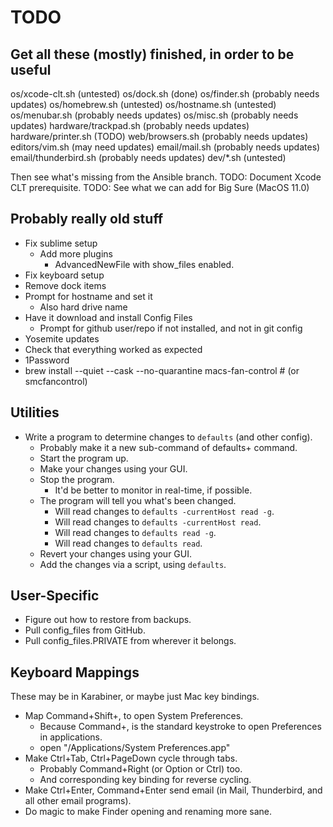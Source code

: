 TODO
====

Get all these (mostly) finished, in order to be useful
------------------------------------------------------

os/xcode-clt.sh         (untested)
os/dock.sh              (done)
os/finder.sh            (probably needs updates)
os/homebrew.sh          (untested)
os/hostname.sh          (untested)
os/menubar.sh           (probably needs updates)
os/misc.sh              (probably needs updates)
hardware/trackpad.sh    (probably needs updates)
hardware/printer.sh     (TODO)
web/browsers.sh         (probably needs updates)
editors/vim.sh          (may need updates)
email/mail.sh           (probably needs updates)
email/thunderbird.sh    (probably needs updates)
dev/*.sh                (untested)

Then see what's missing from the Ansible branch.
TODO: Document Xcode CLT prerequisite.
TODO: See what we can add for Big Sure (MacOS 11.0)

Probably really old stuff
-------------------------
* Fix sublime setup
  * Add more plugins
    * AdvancedNewFile with show_files enabled.
* Fix keyboard setup
* Remove dock items
* Prompt for hostname and set it
  * Also hard drive name
* Have it download and install Config Files
  * Prompt for github user/repo if not installed, and not in git config
* Yosemite updates
* Check that everything worked as expected
* 1Password
* brew install --quiet --cask --no-quarantine macs-fan-control # (or smcfancontrol)


Utilities
---------

- Write a program to determine changes to `defaults` (and other config).
  - Probably make it a new sub-command of defaults+ command.
  - Start the program up.
  - Make your changes using your GUI.
  - Stop the program.
    - It'd be better to monitor in real-time, if possible.
  - The program will tell you what's been changed.
    - Will read changes to `defaults -currentHost read -g`.
    - Will read changes to `defaults -currentHost read`.
    - Will read changes to `defaults read -g`.
    - Will read changes to `defaults read`.
  - Revert your changes using your GUI.
  - Add the changes via a script, using `defaults`.


User-Specific
-------------

- Figure out how to restore from backups.
- Pull config_files from GitHub.
- Pull config_files.PRIVATE from wherever it belongs.


Keyboard Mappings
-----------------

These may be in Karabiner, or maybe just Mac key bindings.

- Map Command+Shift+, to open System Preferences.
  - Because Command+, is the standard keystroke to open Preferences in applications.
  - open "/Applications/System Preferences.app"
- Make Ctrl+Tab, Ctrl+PageDown cycle through tabs.
  - Probably Command+Right (or Option or Ctrl) too.
  - And corresponding key binding for reverse cycling.
- Make Ctrl+Enter, Command+Enter send email (in Mail, Thunderbird, and all other email programs).
- Do magic to make Finder opening and renaming more sane.
